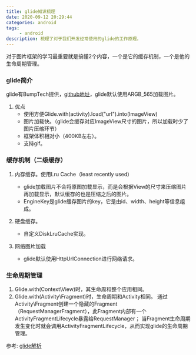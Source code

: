 ```yaml
---
title: glide知识梳理
date: 2020-09-12 20:29:44
categories: android
tags:
     - android
description: 梳理了对于我们开发经常使用的glide的工作原理。
---
```


对于图片框架的学习最重要就是搞懂2个内容，一个是它的缓存机制，一个是他的生命周期管理。

### glide简介
glide有BumpTech提供，[github地址](https://github.com/bumptech/glide)，glide默认使用ARGB_565加载图片。

1. 优点
    - 使用方便Glide.with(activity).load("url").into(ImageView)
    - 图片加载快。（glide会缓存对应ImageView尺寸的图片，所以加载时少了图片压缩环节）
    - 框架体积相对小（400KB左右）。
    - 支持gif。

### 缓存机制（二级缓存）
1. 内存缓存。使用Lru Cache（least recently used）
    - glide加载图片不会将原图加载显示，而是会根据View的尺寸来压缩图片再加载显示，默认缓存的也是压缩之后的图片。
    - EngineKey是glide缓存图片的key，它是由id、width、height等信息组成。
2. 硬盘缓存。
    - 自定义DiskLruCache实现。

3. 网络图片加载
    - glide默认使用HttpUrlConnection进行网络请求。
    
### 生命周期管理
1. Glide.with(Context\View)时，其生命周和整个应用相同。
2. Glide.with(Activity\Fragment)时，生命周期和Activity相同。
通过Activity\Fragment创建一个隐藏的Fragment（RequestManagerFragment），此Fragment内部有一个ActivityFragmentLifecycle暴露给RequestManager；
当Fragment生命周期发生变化时就会调用ActivityFragmentLifecycle，从而实现glide的生命周期管理。

参考:
[glide解析](https://blog.csdn.net/sinyu890807/column/info/15318)


